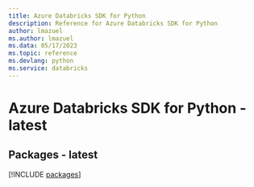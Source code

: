 ```yaml
---
title: Azure Databricks SDK for Python
description: Reference for Azure Databricks SDK for Python
author: lmazuel
ms.author: lmazuel
ms.data: 05/17/2023
ms.topic: reference
ms.devlang: python
ms.service: databricks
---
```

# Azure Databricks SDK for Python - latest
## Packages - latest
[!INCLUDE [packages](databricks-index.md)]